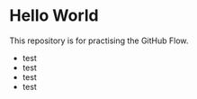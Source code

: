 <h1> Hello World </h1>
<p>This repository is for practising the GitHub Flow.</p>
<ul>
  <li>test</li>
  <li>test</li>
  <li>test</li>
  <li>test</li>
</ul>


